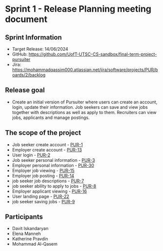 # Sprint 1 - Release Planning meeting document

## Sprint Information

 * Target Release: 14/06/2024
 * GitHub: https://github.com/UofT-UTSC-CS-sandbox/final-term-project-pursuiter
 * Jira: https://mohammadqassim000.atlassian.net/jira/software/projects/PUR/boards/2/backlog

## Release goal

 * Create an initial version of Pursuiter where users can create an account, login, update their information. Job seekers can save and view jobs together with descriptions as well as apply to them. Recruiters can view jobs, applicants and manage postings.

## The scope of the project

 * Job seeker create account - [PUR-1](https://mohammadqassim000.atlassian.net/browse/PUR-1?atlOrigin=eyJpIjoiZjg3ZjZhZWEzNDExNGY0ZmI3OGFkNjBjZGE2OTk4M2QiLCJwIjoiaiJ9)
 * Employer create account - [PUR-13](https://mohammadqassim000.atlassian.net/browse/PUR-13?atlOrigin=eyJpIjoiMjdiYzBlYWE3NzUyNDM4YmFlZjAxNThiZDBlMzgxYjMiLCJwIjoiaiJ9)
 * User login - [PUR-2](https://mohammadqassim000.atlassian.net/browse/PUR-2?atlOrigin=eyJpIjoiMmY1YTMyOWViMmFlNDE0ZmFlMGRhMmIwYzNiYjZkMTMiLCJwIjoiaiJ9)
 * Job seeker personal information - [PUR-3](https://mohammadqassim000.atlassian.net/browse/PUR-3?atlOrigin=eyJpIjoiZWM2MzQxZWJhYTg2NGI2NmEzMWYzMzA3OTdmM2JiNjgiLCJwIjoiaiJ9)
 * Employer personal information - [PUR-30](https://mohammadqassim000.atlassian.net/browse/PUR-30?atlOrigin=eyJpIjoiNDYwY2VhNmFjMDNiNGZhNzllNDIwNmMxOWM1NzNkZDEiLCJwIjoiaiJ9)
 * Employer job viewing - [PUR-15](https://mohammadqassim000.atlassian.net/browse/PUR-15?atlOrigin=eyJpIjoiNTNiZTdiNDg3ZjZjNGY0ZmFkYjgwZGE1YTIwNTU4YWUiLCJwIjoiaiJ9)
 * Employer job posting - [PUR-14](https://mohammadqassim000.atlassian.net/browse/PUR-14?atlOrigin=eyJpIjoiZTUzYmJjNzVlNzY4NGRkYmE4ZDRlNzQ4ZTE4YjZkODIiLCJwIjoiaiJ9)
 * job seeker job descriptions - [PUR-7](https://mohammadqassim000.atlassian.net/browse/PUR-7?atlOrigin=eyJpIjoiM2Q2NGIwMTEzNTZiNDVhZTlhMDg1ODhiOWMzNzU3ZDgiLCJwIjoiaiJ9)
 * job seeker ability to apply to jobs - [PUR-8](https://mohammadqassim000.atlassian.net/browse/PUR-8?atlOrigin=eyJpIjoiMDlmMjhjNTNiOTE3NGY3OGFkMzJhYTliNzU4ODVkYzIiLCJwIjoiaiJ9)
 * Employer applicant viewing - [PUR-16](https://mohammadqassim000.atlassian.net/browse/PUR-16?atlOrigin=eyJpIjoiM2EwMjhmNDY5NTdiNDg5Y2FkNmYxOTI0ZWM3ZDA5YmIiLCJwIjoiaiJ9)
 * User landing page - [PUR-22](https://mohammadqassim000.atlassian.net/browse/PUR-22?atlOrigin=eyJpIjoiZDljZWNmOTM0NjMzNGY1M2JjZmJhYzc5ZmRjMDI3ZTYiLCJwIjoiaiJ9)
 * job seeker saving jobs - [PUR-9](https://mohammadqassim000.atlassian.net/browse/PUR-9?atlOrigin=eyJpIjoiNDU3ZjI5NGUwMDIxNGRkY2FjMmQ1YTYwYWE1M2I5OGEiLCJwIjoiaiJ9)

## Participants

 * Davit Iskandaryan
 * Elena Manneh
 * Katherine Pravdin
 * Mohammad Al-Qasem

